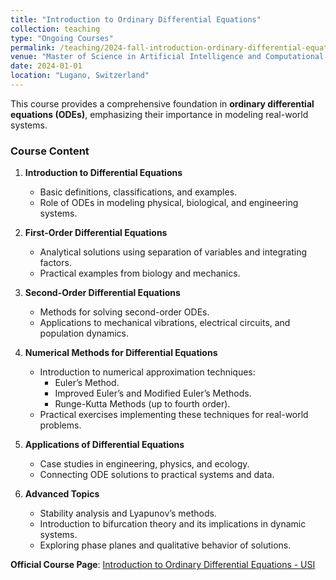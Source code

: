 ```yaml
---
title: "Introduction to Ordinary Differential Equations"
collection: teaching
type: "Ongoing Courses"
permalink: /teaching/2024-fall-introduction-ordinary-differential-equations
venue: "Master of Science in Artificial Intelligence and Computational Science, Lecture, Elective, 1st and 2nd year. Università della Svizzera italiana, Faculty of Informatics"
date: 2024-01-01
location: "Lugano, Switzerland"
---
```



This course provides a comprehensive foundation in **ordinary differential equations (ODEs)**, emphasizing their importance in modeling real-world systems. 

### **Course Content**

1. **Introduction to Differential Equations**  
   - Basic definitions, classifications, and examples.  
   - Role of ODEs in modeling physical, biological, and engineering systems.

2. **First-Order Differential Equations**  
   - Analytical solutions using separation of variables and integrating factors.  
   - Practical examples from biology and mechanics.

3. **Second-Order Differential Equations**  
   - Methods for solving second-order ODEs.  
   - Applications to mechanical vibrations, electrical circuits, and population dynamics.

4. **Numerical Methods for Differential Equations**  
   - Introduction to numerical approximation techniques:  
     - Euler’s Method.  
     - Improved Euler’s and Modified Euler’s Methods.  
     - Runge-Kutta Methods (up to fourth order).  
   - Practical exercises implementing these techniques for real-world problems.

5. **Applications of Differential Equations**  
   - Case studies in engineering, physics, and ecology.  
   - Connecting ODE solutions to practical systems and data.

6. **Advanced Topics**  
   - Stability analysis and Lyapunov’s methods.  
   - Introduction to bifurcation theory and its implications in dynamic systems.  
   - Exploring phase planes and qualitative behavior of solutions.



**Official Course Page**: [Introduction to Ordinary Differential Equations - USI](https://search.usi.ch/courses/35270720/introduction-to-ordinary-differential-equations)

